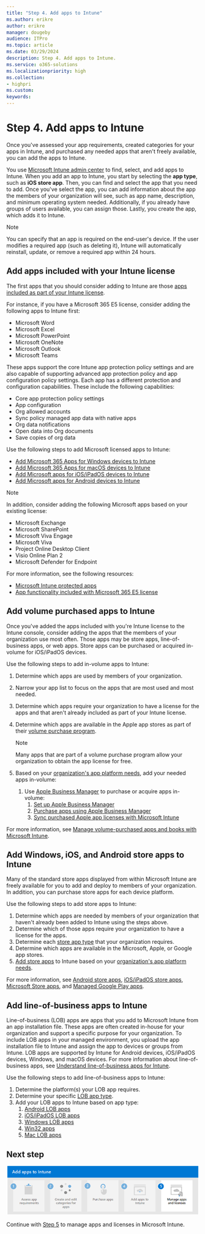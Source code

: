 ```yaml
---
title: "Step 4. Add apps to Intune"
ms.author: erikre
author: erikre
manager: dougeby
audience: ITPro
ms.topic: article
ms.date: 03/29/2024
description: Step 4. Add apps to Intune.
ms.service: o365-solutions
ms.localizationpriority: high
ms.collection:
- highpri
ms.custom:
keywords:
---
```


# Step 4. Add apps to Intune

Once you've assessed your app requirements, created categories for your apps in Intune, and purchased any needed apps that aren't freely available, you can add the apps to Intune.

You use [Microsoft Intune admin center](https://go.microsoft.com/fwlink/?linkid=2109431) to find, select, and add apps to Intune. When you add an app to Intune, you start by selecting the **app type**, such as **iOS store app**. Then, you can find and select the app that you need to add. Once you've select the app, you can add information about the app the members of your organization will see, such as app name, description, and minimum operating system needed. Additionally, if you already have groups of users available, you can assign those. Lastly, you create the app, which adds it to Intune.

> [!NOTE]
> You can specify that an app is required on the end-user's device. If the user modifies a required app (such as deleting it), Intune will automatically reinstall, update, or remove a required app within 24 hours.

## Add apps included with your Intune license

The first apps that you should consider adding to Intune are those [apps included as part of your Intune license](apps-license-overview.md#microsoft-app-licenses-included-with-intune). 

For instance, if you have a Microsoft 365 E5 license, consider adding the following apps to Intune first:
- Microsoft Word
- Microsoft Excel
- Microsoft PowerPoint
- Microsoft OneNote
- Microsoft Outlook
- Microsoft  Teams

These apps support the core Intune app protection policy settings and are also capable of supporting advanced app protection policy and app configuration policy settings. Each app has a different protection and configuration capabilities. These include the following capabilities:

- Core app protection policy settings
- App configuration
- Org allowed accounts
- Sync policy managed app data with native apps
- Org data notifications
- Open data into Org documents
- Save copies of org data

Use the following steps to add Microsoft licensed apps to Intune:
- [Add Microsoft 365 Apps for Windows devices to Intune](/mem/intune/apps/apps-add-office365)
- [Add Microsoft 365 Apps for macOS devices to Intune](/mem/intune/apps/apps-add-office365-macos)
- [Add Microsoft apps for iOS/iPadOS devices to Intune](/mem/intune/apps/store-apps-ios)
- [Add Microsoft apps for Android devices to Intune](/mem/intune/apps/store-apps-android)

> [!NOTE]
> In addition, consider adding the following Microsoft apps based on your existing license:
> - Microsoft Exchange
> - Microsoft SharePoint
> - Microsoft Viva Engage
> - Microsoft Viva
> - Project Online Desktop Client
> - Visio Online Plan 2
> - Microsoft Defender for Endpoint

For more information, see the following resources:
- [Microsoft Intune protected apps](/mem/intune/apps/apps-supported-intune-apps)
- [App functionality included with Microsoft 365 E5 license](apps-license-overview.md#app-functionality-included-with-microsoft-365-e5-license)

## Add volume purchased apps to Intune

Once you've added the apps included with you're Intune license to the Intune console, consider adding the apps that the members of your organization use most often. Those apps may be store apps, line-of-business apps, or web apps. Store apps can be purchased or acquired in-volume for iOS/iPadOS devices.

Use the following steps to add in-volume apps to Intune:

1. Determine which apps are used by members of your organization.
2. Narrow your app list to focus on the apps that are most used and most needed.
3. Determine which apps require your organization to have a license for the apps and that aren't already included as part of your Intune license.
4. Determine which apps are available in the Apple app stores as part of their [volume purchase program](apps-purchase-volume.md). 

    > [!NOTE]
    > Many apps that are part of a volume purchase program allow your organization to obtain the app license for free.

5. Based on your [organization's app platform needs](apps-add-step-1.md#determine-the-platforms-needed-for-each-app), add your needed apps in-volume:
    1. Use [Apple Business Manager](apps-purchase-volume.md#apple-business-manager) to purchase or acquire apps in-volume:
        1. [Set up Apple Business Manager](apps-purchase-volume.md#set-up-apple-business-manager)
        2. [Purchase apps using Apple Business Manager](apps-purchase-volume.md#purchase-apps-using-apple-business-manager)
        3. [Sync purchased Apple app licenses with Microsoft Intune](apps-purchase-volume.md#sync-purchased-apple-app-licenses-with-microsoft-intune)

For more information, see [Manage volume-purchased apps and books with Microsoft Intune](/mem/intune/apps/vpp-apps).

## Add Windows, iOS, and Android store apps to Intune

Many of the standard store apps displayed from within Microsoft Intune are freely available for you to add and deploy to members of your organization. In addition, you can purchase store apps for each device platform.

Use the following steps to add store apps to Intune:

1. Determine which apps are needed by members of your organization that haven't already been added to Intune using the steps above.
2. Determine which of those apps require your organization to have a license for the apps.
3. Determine each [store app type](apps-type-store.md) that your organization requires.
4. Determine which apps are available in the Microsoft, Apple, or Google app stores.
5. [Add store apps](apps-purchase-store.md#add-store-apps-based-on-platform) to Intune based on your [organization's app platform needs](apps-add-step-1.md#determine-the-platforms-needed-for-each-app).

For more information, see [Android store apps](/mem/intune/apps/store-apps-android), [iOS/iPadOS store apps](/mem/intune/apps/store-apps-ios), [Microsoft Store apps](/mem/intune/apps/store-apps-microsoft), and [Managed Google Play apps](/mem/intune/apps/apps-add-android-for-work).

## Add line-of-business apps to Intune

Line-of-business (LOB) apps are apps that you add to Microsoft Intune from an app installation file. These apps are often created in-house for your organization and support a specific purpose for your organization. To include LOB apps in your managed environment, you upload the app installation file to Intune and assign the app to devices or groups from Intune. LOB apps are supported by Intune for Android devices, iOS/iPadOS devices, Windows, and macOS devices. For more information about line-of-business apps, see [Understand line-of-business apps for Intune](apps-type-lob.md).

Use the following steps to add line-of-business apps to Intune:

1. Determine the platform(s) your LOB app requires.
2. Determine your specific [LOB app type](apps-type-lob.md#line-of-business-apps-types).
3. Add your LOB apps to Intune based on app type:
    1. [Android LOB apps](/mem/intune/apps/lob-apps-android)
    2. [iOS/iPadOS LOB apps](/mem/intune/apps/lob-apps-ios)
    3. [Windows LOB apps](/mem/intune/apps/lob-apps-windows)
    4. [Win32 apps](/mem/intune/apps/apps-win32-app-management)
    5. [Mac LOB apps](/mem/intune/apps/lob-apps-macos)

## Next step

[![Step 5 to manage apps and licenses](../media/purchase-add-managed-apps/purchase-add-managed-apps-07.png)](apps-add-step-5.md)

Continue with [Step 5](apps-add-step-5.md) to manage apps and licenses in Microsoft Intune.
